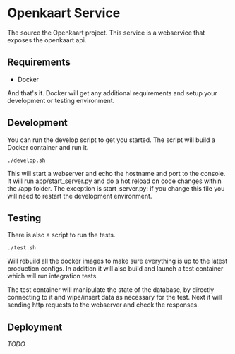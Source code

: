 Openkaart Service
==========================
The source the Openkaart project. This service is a webservice that exposes the openkaart api.

Requirements
------------
* Docker

And that's it. Docker will get any additional requirements and setup your development or testing environment.

Development
-----------
You can run the develop script to get you started. The script will build a Docker container and run it.
```
./develop.sh
```
This will start a webserver and echo the hostname and port to the console. It will run app/start_server.py and do a hot reload on code changes within the /app folder. The exception is start_server.py: if you change this file you will need to restart the development environment.

Testing
-------
There is also a script to run the tests.
```
./test.sh
```
Will rebuild all the docker images to make sure everything is up to the latest production configs. In addition it will also build and launch a test container which will run integration tests.

The test container will manipulate the state of the database, by directly connecting to it and wipe/insert data as necessary for the test. Next it will sending http requests to the webserver and check the responses.

Deployment
----------
*TODO*
